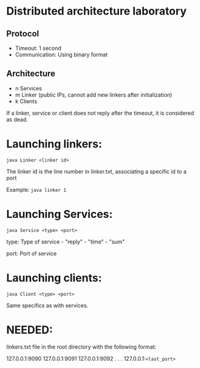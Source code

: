 # Distributed architecture laboratory

## Protocol

 - Timeout: 1 second
 - Communication: Using binary format

## Architecture

 - n Services
 - m Linker (public IPs, cannot add new linkers after initialization)
 - k Clients

If a linker, service or client does not reply after the timeout, it is considered as dead.

# Launching linkers:

`java Linker <linker id>`

The linker id is the line number in linker.txt, associating a specific id to a port

Example: `java linker 1`

# Launching Services:

`java Service <type> <port>`

type: Type of service
    - "reply"
    - "time"
    - "sum"
    
port: Port of service

# Launching clients:

`java Client <type> <port>`

Same specifics as with services.

# NEEDED:

linkers.txt file in the root directory with the following format:

127.0.0.1:9090
127.0.0.1:9091
127.0.0.1:9092
      . 
      .
      .
127.0.0.1:`<last_port>`
